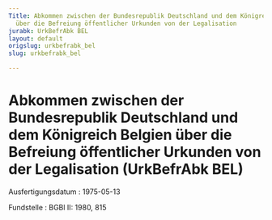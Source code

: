 ```yaml
---
Title: Abkommen zwischen der Bundesrepublik Deutschland und dem Königreich Belgien
  über die Befreiung öffentlicher Urkunden von der Legalisation
jurabk: UrkBefrAbk BEL
layout: default
origslug: urkbefrabk_bel
slug: urkbefrabk_bel

---
```


# Abkommen zwischen der Bundesrepublik Deutschland und dem Königreich Belgien über die Befreiung öffentlicher Urkunden von der Legalisation (UrkBefrAbk BEL)

Ausfertigungsdatum
:   1975-05-13

Fundstelle
:   BGBl II: 1980, 815

